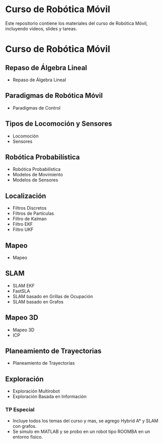# Curso de Robótica Móvil

Este repositorio contiene los materiales del curso de Robótica Móvil, incluyendo videos, slides y tareas.

# Curso de Robótica Móvil

## Repaso de Álgebra Lineal
- Repaso de Álgebra Lineal

## Paradigmas de Robótica Móvil
- Paradigmas de Control


## Tipos de Locomoción y Sensores
- Locomoción
- Sensores


## Robótica Probabilística
- Robótica Probabilística 
- Modelos de Movimiento
- Modelos de Sensores

## Localización
- Filtros Discretos
- Filtros de Partículas
- Filtro de Kalman
- Filtro EKF
- Filtro UKF


## Mapeo
- Mapeo

## SLAM
- SLAM EKF
- FastSLA
- SLAM basado en Grillas de Ocupación
- SLAM basado en Grafos

## Mapeo 3D
- Mapeo 3D
- ICP

## Planeamiento de Trayectorias
- Planeamiento de Trayectorias


## Exploración
- Exploración Multirobot
- Exploración Basada en Información

### TP Especial
- Incluye todos los temas del curso y mas, se agrego Hybrid A* y SLAM con grafos.
- Se simulo en MATLAB y se probo en un robot tipo ROOMBA en un entorno fisico.
